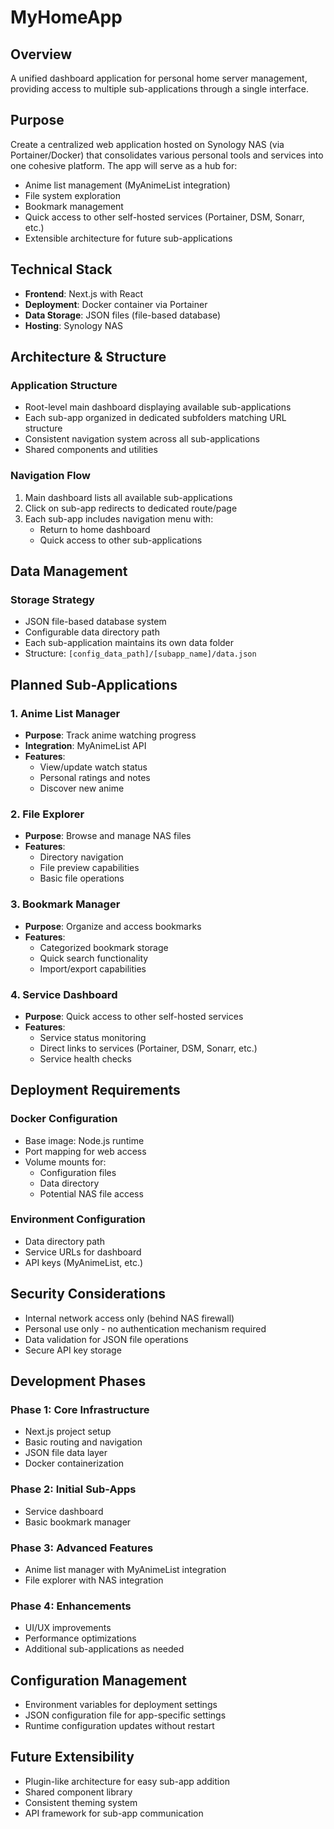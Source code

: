 # MyHomeApp

## Overview
A unified dashboard application for personal home server management, providing access to multiple sub-applications through a single interface.

## Purpose
Create a centralized web application hosted on Synology NAS (via Portainer/Docker) that consolidates various personal tools and services into one cohesive platform. The app will serve as a hub for:
- Anime list management (MyAnimeList integration)
- File system exploration
- Bookmark management
- Quick access to other self-hosted services (Portainer, DSM, Sonarr, etc.)
- Extensible architecture for future sub-applications

## Technical Stack
- **Frontend**: Next.js with React
- **Deployment**: Docker container via Portainer
- **Data Storage**: JSON files (file-based database)
- **Hosting**: Synology NAS

## Architecture & Structure
### Application Structure
- Root-level main dashboard displaying available sub-applications
- Each sub-app organized in dedicated subfolders matching URL structure
- Consistent navigation system across all sub-applications
- Shared components and utilities

### Navigation Flow
1. Main dashboard lists all available sub-applications
2. Click on sub-app redirects to dedicated route/page
3. Each sub-app includes navigation menu with:
   - Return to home dashboard
   - Quick access to other sub-applications

## Data Management
### Storage Strategy
- JSON file-based database system
- Configurable data directory path
- Each sub-application maintains its own data folder
- Structure: `[config_data_path]/[subapp_name]/data.json`

## Planned Sub-Applications

### 1. Anime List Manager
- **Purpose**: Track anime watching progress
- **Integration**: MyAnimeList API
- **Features**: 
  - View/update watch status
  - Personal ratings and notes
  - Discover new anime

### 2. File Explorer
- **Purpose**: Browse and manage NAS files
- **Features**:
  - Directory navigation
  - File preview capabilities
  - Basic file operations

### 3. Bookmark Manager
- **Purpose**: Organize and access bookmarks
- **Features**:
  - Categorized bookmark storage
  - Quick search functionality
  - Import/export capabilities

### 4. Service Dashboard
- **Purpose**: Quick access to other self-hosted services
- **Features**:
  - Service status monitoring
  - Direct links to services (Portainer, DSM, Sonarr, etc.)
  - Service health checks

## Deployment Requirements

### Docker Configuration
- Base image: Node.js runtime
- Port mapping for web access
- Volume mounts for:
  - Configuration files
  - Data directory
  - Potential NAS file access

### Environment Configuration
- Data directory path
- Service URLs for dashboard
- API keys (MyAnimeList, etc.)

## Security Considerations
- Internal network access only (behind NAS firewall)
- Personal use only - no authentication mechanism required
- Data validation for JSON file operations
- Secure API key storage

## Development Phases

### Phase 1: Core Infrastructure
- Next.js project setup
- Basic routing and navigation
- JSON file data layer
- Docker containerization

### Phase 2: Initial Sub-Apps
- Service dashboard
- Basic bookmark manager

### Phase 3: Advanced Features
- Anime list manager with MyAnimeList integration
- File explorer with NAS integration

### Phase 4: Enhancements
- UI/UX improvements
- Performance optimizations
- Additional sub-applications as needed

## Configuration Management
- Environment variables for deployment settings
- JSON configuration file for app-specific settings
- Runtime configuration updates without restart

## Future Extensibility
- Plugin-like architecture for easy sub-app addition
- Shared component library
- Consistent theming system
- API framework for sub-app communication